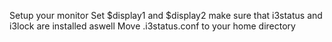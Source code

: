 Setup your monitor
Set $display1 and $display2
make sure that i3status and i3lock are installed aswell
Move .i3status.conf to your home directory
